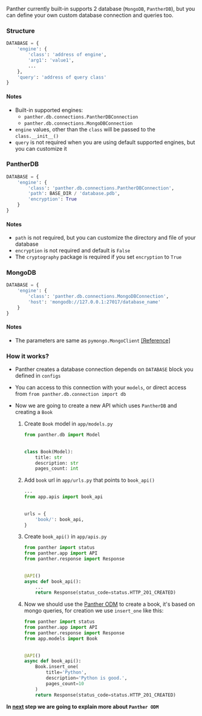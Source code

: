 Panther currently built-in supports 2 database (`MongoDB`, `PantherDB`), but you can define your own custom database connection and queries too.


### Structure

```python
DATABASE = {
    'engine': {
        'class': 'address of engine',
        'arg1': 'value1',
        ...
    },
    'query': 'address of query class'
}
```
#### Notes
- Built-in supported engines:
  - `panther.db.connections.PantherDBConnection`
  - `panther.db.connections.MongoDBConnection`
- `engine` values, other than the `class` will be passed to the `class.__init__()` 
- `query` is not required when you are using default supported engines, but you can customize it

### PantherDB

```python
DATABASE = {
    'engine': {
        'class': 'panther.db.connections.PantherDBConnection',
        'path': BASE_DIR / 'database.pdb',
        'encryption': True
    }
}
```

#### Notes
- `path` is not required, but you can customize the directory and file of your database
- `encryption` is not required and default is `False`
- The `cryptography` package is required if you set `encryption` to `True`

### MongoDB

```python
DATABASE = {
    'engine': {
        'class': 'panther.db.connections.MongoDBConnection',
        'host': 'mongodb://127.0.0.1:27017/database_name'
    }
}
```

#### Notes
- The parameters are same as `pymongo.MongoClient` [[Reference]](https://pymongo.readthedocs.io/en/stable/tutorial.html#making-a-connection-with-mongoclient)

### How it works?

- Panther creates a database connection depends on `DATABASE` block you defined in `configs`

- You can access to this connection with your `models`,
or direct access from `from panther.db.connection import db`


- Now we are going to create a new API which uses `PantherDB` and creating a `Book`

  1.  Create `Book` model in `app/models.py`
      ```python  
      from panther.db import Model
    
    
      class Book(Model):
          title: str
          description: str
          pages_count: int
      ```

  2. Add `book` url in `app/urls.py` that points to `book_api()`

      ```python  
      ...
      from app.apis import book_api
    
    
      urls = {
          'book/': book_api,
      }
      ```  

  3. Create `book_api()` in `app/apis.py`

      ```python  
      from panther import status
      from panther.app import API
      from panther.response import Response
    
    
      @API()
      async def book_api():
          ...
          return Response(status_code=status.HTTP_201_CREATED)  
      ```  

  4. Now we should use the [Panther ODM](https://pantherpy.github.io/panther_odm/) to create a book, it's based on mongo queries, for creation we use `insert_one` like this:

      ```python
      from panther import status
      from panther.app import API
      from panther.response import Response
      from app.models import Book
    
    
      @API()
      async def book_api():
          Book.insert_one(
              title='Python',
              description='Python is good.',
              pages_count=10
          )
          return Response(status_code=status.HTTP_201_CREATED)  
      ```

**In [next](https://pantherpy.github.io/panther_odm/) step we are going to explain more about `Panther ODM`**
